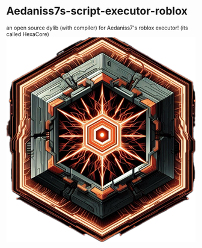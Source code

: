 # Aedaniss7s-script-executor-roblox
an open source dylib (with compiler) for Aedaniss7's roblox executor!
(its called HexaCore)
![Example Image](IMG_3917.png)
